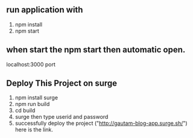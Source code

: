 ## run application with
  1. npm install
  2. npm start
## when start the npm start then automatic open.
   localhost:3000 port

## Deploy This Project on surge
   1. npm install surge
   2. npm run build
   3. cd build
   4. surge
      then type userid and password
   5. successfully deploy the project ("http://gautam-blog-app.surge.sh/")
      here is the link.
